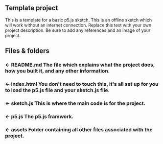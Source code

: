 ## Template project
This is a template for a basic p5.js sketch. This is an offline sketch which will work without an internet connection. Replace this text with your own project description. Be sure to add any references and an image of your project.

## Files & folders
### ← README.md The file which explains what the project does, how you built it, and any other information.
### ← index.html You don't need to touch this, it's all set up for you to load the p5.js file and your sketch.js file.
### ← sketch.js This is where the main code is for the project.
### ← p5.js The p5.js framwork.
### ← assets Folder containing all other files associated with the project.